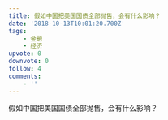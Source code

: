 ```yaml
---
title: 假如中国把美国国债全部抛售，会有什么影响？
date: '2018-10-13T10:01:20.700Z'
tags:
    - 金融
    - 经济
upvote: 0
downvote: 0
follow: 4
comments:
    - ''
---
```


假如中国把美国国债全部抛售，会有什么影响？
